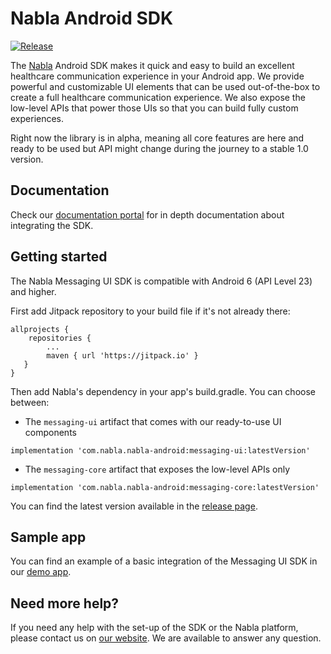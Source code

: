 #  Nabla Android SDK
[![Release](https://jitpack.io/v/nabla/nabla-android.svg)](https://jitpack.io/#Nabla/nabla-android)

The [Nabla](https://www.nabla.com/) Android SDK makes it quick and easy to build an excellent healthcare communication experience in your Android app. We provide powerful and customizable UI elements that can be used out-of-the-box to create a full healthcare communication experience. We also expose the low-level APIs that power those UIs so that you can build fully custom experiences.

Right now the library is in alpha, meaning all core features are here and ready to be used but API might change during the journey to a stable 1.0 version.

## Documentation

Check our [documentation portal](https://docs.nabla.com/docs/concepts-android) for in depth documentation about integrating the SDK.

## Getting started

The Nabla Messaging UI SDK is compatible with Android 6 (API Level 23) and higher.

First add Jitpack repository to your build file if it's not already there:
```
allprojects {
    repositories {
        ...
        maven { url 'https://jitpack.io' }
   }
}
```
Then add Nabla's dependency in your app's build.gradle. You can choose between:

- The `messaging-ui` artifact that comes with our ready-to-use UI components

```
implementation 'com.nabla.nabla-android:messaging-ui:latestVersion'
```

- The `messaging-core` artifact that exposes the low-level APIs only

```
implementation 'com.nabla.nabla-android:messaging-core:latestVersion'
```


You can find the latest version available in the [release page](https://github.com/nabla/nabla-android/releases).

## Sample app

You can find an example of a basic integration of the Messaging UI SDK in our [demo app](https://github.com/nabla/nabla-android/tree/main/demo).

## Need more help?

If you need any help with the set-up of the SDK or the Nabla platform, please contact us on [our website](https://nabla.com). We are available to answer any question.
